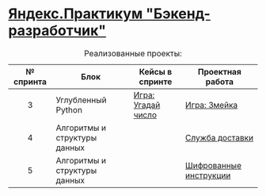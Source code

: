 <!DOCTYPE html>
<html>
  <head>
    <meta charset="utf-8" />
  </head>
  <body>
    <h1>
      <a href="https://practicum.yandex.ru/backend-developer/" target="_blank"
        >Яндекс.Практикум "Бэкенд-разработчик"</a
      >
    </h1>
    <table>
      <caption>
        Реализованные проекты:
      </caption>
      <thead>
        <tr>
          <th>№ спринта</th>
          <th>Блок</th>
          <th>Кейсы в спринте</th>
          <th>Проектная работа</th>
        </tr>
      </thead>
      <tbody>
        <tr>
          <td align='center'>3</td>
          <td>Углубленный Python</td>
          <td>
            <a href="https://github.com/dimayorov/guess_number" target="_blank">Игра: Угадай число</a>
          </td>
          <td>
            <a href="https://github.com/dimayorov/the_snake" target="_blank">Игра: Змейка</a>
          </td>
        </tr>
        <tr>
          <td align='center'>4</td>
          <td>Алгоритмы и структуры данных</td>
          <td>
            <a href="" target="_blank"></a>
          </td>
          <td>
            <a href="https://github.com/dimayorov/delivery_service" target="_blank">Служба доставки</a>
          </td>
        </tr>
        <tr>
          <td align='center'>5</td>
          <td>Алгоритмы и структуры данных</td>
          <td>
            <a href="" target="_blank"></a>
          </td>
          <td>
            <a href="https://github.com/dimayorov/decryption" target="_blank">Шифрованные инструкции</a>
          </td>
        </tr>
      </tbody>
    </table>
  </body>
</html>
